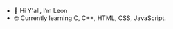 - 👋 Hi Y'all, I’m Leon
- 🤓 Currently learning C, C++, HTML, CSS, JavaScript.


<!---
L-KDW/L-KDW is a ✨ special ✨ repository because its `README.md` (this file) appears on your GitHub profile.
You can click the Preview link to take a look at your changes.
--->
